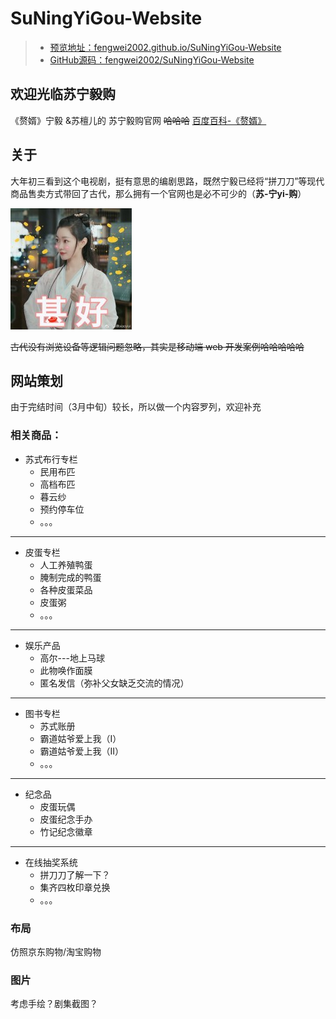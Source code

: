 # SuNingYiGou-Website

>- [预览地址：fengwei2002.github.io/SuNingYiGou-Website](https://fengwei2002.github.io/SuNingYiGou-Website/)  
>- [GitHub源码：fengwei2002/SuNingYiGou-Website](https://github.com/fengwei2002/SuNingYiGou-Website)

## 欢迎光临苏宁毅购

《赘婿》宁毅 &苏檀儿的  苏宁毅购官网 ~~哈哈哈~~  [百度百科-《赘婿》](https://baike.baidu.com/item/%E8%B5%98%E5%A9%BF/22129041)

## 关于

大年初三看到这个电视剧，挺有意思的编剧思路，既然宁毅已经将“拼刀刀”等现代商品售卖方式带回了古代，那么拥有一个官网也是必不可少的（**苏-宁yi-购**）  

<img src="img/甚好mini.jpg">  

~~古代没有浏览设备等逻辑问题忽略，其实是移动端 web 开发案例哈哈哈哈哈~~

## 网站策划

由于完结时间（3月中旬）较长，所以做一个内容罗列，欢迎补充

### 相关商品：

- 苏式布行专栏
  - 民用布匹
  - 高档布匹
  - 暮云纱
  - 预约停车位
  - 。。。

***

- 皮蛋专栏
  - 人工养殖鸭蛋
  - 腌制完成的鸭蛋
  - 各种皮蛋菜品
  - 皮蛋粥
  - 。。。

***
- 娱乐产品
  - 高尔---地上马球
  - 此物唤作面膜
  - 匿名发信（弥补父女缺乏交流的情况）

***
- 图书专栏
  - 苏式账册
  - 霸道姑爷爱上我（Ⅰ）
  - 霸道姑爷爱上我（Ⅱ）
  - 。。。

***
- 纪念品
  - 皮蛋玩偶
  - 皮蛋纪念手办
  - 竹记纪念徽章

***
- 在线抽奖系统
  - 拼刀刀了解一下？
  - 集齐四枚印章兑换
  - 。。。

### 布局

仿照京东购物/淘宝购物

### 图片

考虑手绘？剧集截图？